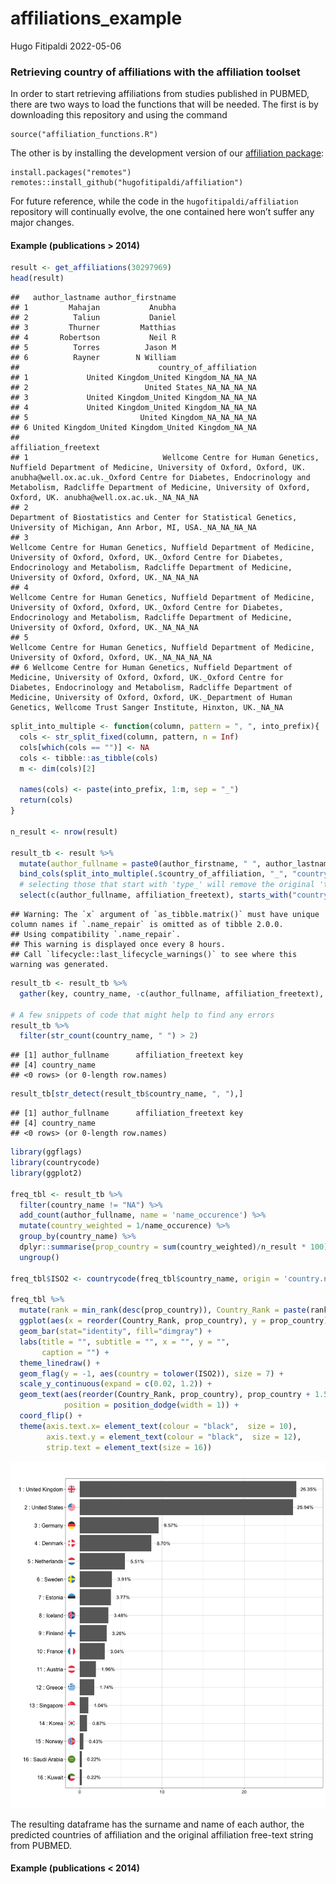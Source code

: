 affiliations_example
================
Hugo Fitipaldi
2022-05-06

### Retrieving country of affiliations with the affiliation toolset

In order to start retrieving affiliations from studies published in
PUBMED, there are two ways to load the functions that will be needed.
The first is by downloading this repository and using the command

    source("affiliation_functions.R")

The other is by installing the development version of our
<a href = https://github.com/hugofitipaldi/affiliation> affiliation
package</a>:

    install.packages("remotes")
    remotes::install_github("hugofitipaldi/affiliation")

For future reference, while the code in the `hugofitipaldi/affiliation`
repository will continually evolve, the one contained here won’t suffer
any major changes.

#### Example (publications \> 2014)

``` r
result <- get_affiliations(30297969)
head(result)
```

    ##   author_lastname author_firstname
    ## 1         Mahajan           Anubha
    ## 2          Taliun           Daniel
    ## 3         Thurner         Matthias
    ## 4       Robertson           Neil R
    ## 5          Torres          Jason M
    ## 6          Rayner        N William
    ##                               country_of_affiliation
    ## 1             United Kingdom_United Kingdom_NA_NA_NA
    ## 2                          United States_NA_NA_NA_NA
    ## 3             United Kingdom_United Kingdom_NA_NA_NA
    ## 4             United Kingdom_United Kingdom_NA_NA_NA
    ## 5                         United Kingdom_NA_NA_NA_NA
    ## 6 United Kingdom_United Kingdom_United Kingdom_NA_NA
    ##                                                                                                                                                                                                                                                                                                     affiliation_freetext
    ## 1                              Wellcome Centre for Human Genetics, Nuffield Department of Medicine, University of Oxford, Oxford, UK. anubha@well.ox.ac.uk._Oxford Centre for Diabetes, Endocrinology and Metabolism, Radcliffe Department of Medicine, University of Oxford, Oxford, UK. anubha@well.ox.ac.uk._NA_NA_NA
    ## 2                                                                                                                                                                                               Department of Biostatistics and Center for Statistical Genetics, University of Michigan, Ann Arbor, MI, USA._NA_NA_NA_NA
    ## 3                                                                          Wellcome Centre for Human Genetics, Nuffield Department of Medicine, University of Oxford, Oxford, UK._Oxford Centre for Diabetes, Endocrinology and Metabolism, Radcliffe Department of Medicine, University of Oxford, Oxford, UK._NA_NA_NA
    ## 4                                                                          Wellcome Centre for Human Genetics, Nuffield Department of Medicine, University of Oxford, Oxford, UK._Oxford Centre for Diabetes, Endocrinology and Metabolism, Radcliffe Department of Medicine, University of Oxford, Oxford, UK._NA_NA_NA
    ## 5                                                                                                                                                                                                     Wellcome Centre for Human Genetics, Nuffield Department of Medicine, University of Oxford, Oxford, UK._NA_NA_NA_NA
    ## 6 Wellcome Centre for Human Genetics, Nuffield Department of Medicine, University of Oxford, Oxford, UK._Oxford Centre for Diabetes, Endocrinology and Metabolism, Radcliffe Department of Medicine, University of Oxford, Oxford, UK._Department of Human Genetics, Wellcome Trust Sanger Institute, Hinxton, UK._NA_NA

``` r
split_into_multiple <- function(column, pattern = ", ", into_prefix){
  cols <- str_split_fixed(column, pattern, n = Inf)
  cols[which(cols == "")] <- NA
  cols <- tibble::as_tibble(cols)
  m <- dim(cols)[2]
  
  names(cols) <- paste(into_prefix, 1:m, sep = "_")
  return(cols)
}

n_result <- nrow(result)

result_tb <- result %>% 
  mutate(author_fullname = paste0(author_firstname, " ", author_lastname)) %>%
  bind_cols(split_into_multiple(.$country_of_affiliation, "_", "country_of_affiliation")) %>% 
  # selecting those that start with 'type_' will remove the original 'type' column
  select(c(author_fullname, affiliation_freetext), starts_with("country_of_affiliation_")) 
```

    ## Warning: The `x` argument of `as_tibble.matrix()` must have unique column names if `.name_repair` is omitted as of tibble 2.0.0.
    ## Using compatibility `.name_repair`.
    ## This warning is displayed once every 8 hours.
    ## Call `lifecycle::last_lifecycle_warnings()` to see where this warning was generated.

``` r
result_tb <- result_tb %>%
  gather(key, country_name, -c(author_fullname, affiliation_freetext), na.rm = T)

# A few snippets of code that might help to find any errors 
result_tb %>%
  filter(str_count(country_name, " ") > 2)
```

    ## [1] author_fullname      affiliation_freetext key                 
    ## [4] country_name        
    ## <0 rows> (or 0-length row.names)

``` r
result_tb[str_detect(result_tb$country_name, ", "),]
```

    ## [1] author_fullname      affiliation_freetext key                 
    ## [4] country_name        
    ## <0 rows> (or 0-length row.names)

``` r
library(ggflags)
library(countrycode)
library(ggplot2)

freq_tbl <- result_tb %>%
  filter(country_name != "NA") %>%
  add_count(author_fullname, name = 'name_occurence') %>%
  mutate(country_weighted = 1/name_occurence) %>%
  group_by(country_name) %>%
  dplyr::summarise(prop_country = sum(country_weighted)/n_result * 100) %>%
  ungroup()

freq_tbl$ISO2 <- countrycode(freq_tbl$country_name, origin = 'country.name', destination = 'iso2c')

freq_tbl %>%
  mutate(rank = min_rank(desc(prop_country)), Country_Rank = paste(rank, ":", country_name)) %>%
  ggplot(aes(x = reorder(Country_Rank, prop_country), y = prop_country)) +
  geom_bar(stat="identity", fill="dimgray") +
  labs(title = "", subtitle = "", x = "", y = "",
       caption = "") +
  theme_linedraw() +
  geom_flag(y = -1, aes(country = tolower(ISO2)), size = 7) +
  scale_y_continuous(expand = c(0.02, 1.2)) +
  geom_text(aes(reorder(Country_Rank, prop_country), prop_country + 1.5, label = paste0(sprintf("%2.2f", prop_country), "%")), 
            position = position_dodge(width = 1)) + 
  coord_flip() +
  theme(axis.text.x= element_text(colour = "black",  size = 10),
        axis.text.y = element_text(colour = "black",  size = 12),
        strip.text = element_text(size = 16)) 
```

![](affiliation_example_files/figure-gfm/unnamed-chunk-4-1.png)<!-- -->

The resulting dataframe has the surname and name of each author, the
predicted countries of affiliation and the original affiliation
free-text string from PUBMED.

#### Example (publications \< 2014)
